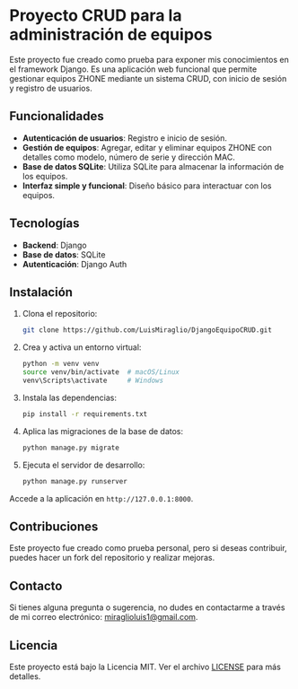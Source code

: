 # Proyecto CRUD para la administración de equipos

Este proyecto fue creado como prueba para exponer mis conocimientos en el framework Django. Es una aplicación web funcional que permite gestionar equipos ZHONE mediante un sistema CRUD, con inicio de sesión y registro de usuarios.

## Funcionalidades

- **Autenticación de usuarios**: Registro e inicio de sesión.
- **Gestión de equipos**: Agregar, editar y eliminar equipos ZHONE con detalles como modelo, número de serie y dirección MAC.
- **Base de datos SQLite**: Utiliza SQLite para almacenar la información de los equipos.
- **Interfaz simple y funcional**: Diseño básico para interactuar con los equipos.

## Tecnologías

- **Backend**: Django
- **Base de datos**: SQLite
- **Autenticación**: Django Auth

## Instalación

1. Clona el repositorio:

    ```bash
    git clone https://github.com/LuisMiraglio/DjangoEquipoCRUD.git
    ```

2. Crea y activa un entorno virtual:

    ```bash
    python -m venv venv
    source venv/bin/activate  # macOS/Linux
    venv\Scripts\activate     # Windows
    ```

3. Instala las dependencias:

    ```bash
    pip install -r requirements.txt
    ```

4. Aplica las migraciones de la base de datos:

    ```bash
    python manage.py migrate
    ```

5. Ejecuta el servidor de desarrollo:

    ```bash
    python manage.py runserver
    ```

Accede a la aplicación en `http://127.0.0.1:8000`.

## Contribuciones

Este proyecto fue creado como prueba personal, pero si deseas contribuir, puedes hacer un fork del repositorio y realizar mejoras.

## Contacto

Si tienes alguna pregunta o sugerencia, no dudes en contactarme a través de mi correo electrónico: [miraglioluis1@gmail.com](mailto:miraglioluis1@gmail.com).

## Licencia

Este proyecto está bajo la Licencia MIT. Ver el archivo [LICENSE](LICENSE) para más detalles.

